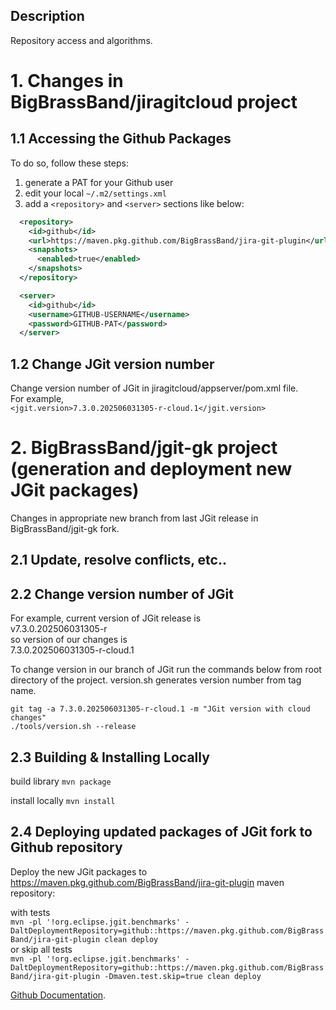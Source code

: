 ## Description

Repository access and algorithms.

# 1. Changes in BigBrassBand/jiragitcloud project

## 1.1 Accessing the Github Packages

To do so, follow these steps:

1. generate a PAT for your Github user
2. edit your local `~/.m2/settings.xml`
3. add a `<repository>` and `<server>` sections like below:

```xml
  <repository>
    <id>github</id>
    <url>https://maven.pkg.github.com/BigBrassBand/jira-git-plugin</url>
    <snapshots>
      <enabled>true</enabled>
    </snapshots>
  </repository>
```
```xml
  <server>
    <id>github</id>
    <username>GITHUB-USERNAME</username>
    <password>GITHUB-PAT</password>
  </server>
```

## 1.2 Change JGit version number

Change version number of JGit in jiragitcloud/appserver/pom.xml file.  
For example,  
`<jgit.version>7.3.0.202506031305-r-cloud.1</jgit.version>`


# 2. BigBrassBand/jgit-gk project (generation and deployment new JGit packages)
Changes in appropriate new branch from last JGit release in BigBrassBand/jgit-gk fork.

## 2.1 Update, resolve conflicts, etc..

## 2.2 Change version number of JGit
For example, current version of JGit release is   
v7.3.0.202506031305-r  
so version of our changes is   
 7.3.0.202506031305-r-cloud.1

To change version in our branch of JGit run the commands below from root directory of the project. version.sh generates version number from tag name.

`git tag -a 7.3.0.202506031305-r-cloud.1 -m "JGit version with cloud changes"`    
`./tools/version.sh --release`

## 2.3 Building & Installing Locally

build library
`mvn package`

install locally
`mvn install`


## 2.4 Deploying updated packages of JGit fork to Github repository

Deploy the new JGit packages to https://maven.pkg.github.com/BigBrassBand/jira-git-plugin maven repository:

with tests  
`mvn -pl '!org.eclipse.jgit.benchmarks' -DaltDeploymentRepository=github::https://maven.pkg.github.com/BigBrassBand/jira-git-plugin clean deploy`  
or skip all tests  
`mvn -pl '!org.eclipse.jgit.benchmarks' -DaltDeploymentRepository=github::https://maven.pkg.github.com/BigBrassBand/jira-git-plugin -Dmaven.test.skip=true clean deploy`

[Github Documentation](https://docs.github.com/en/packages/using-github-packages-with-your-projects-ecosystem/configuring-apache-maven-for-use-with-github-packages).
